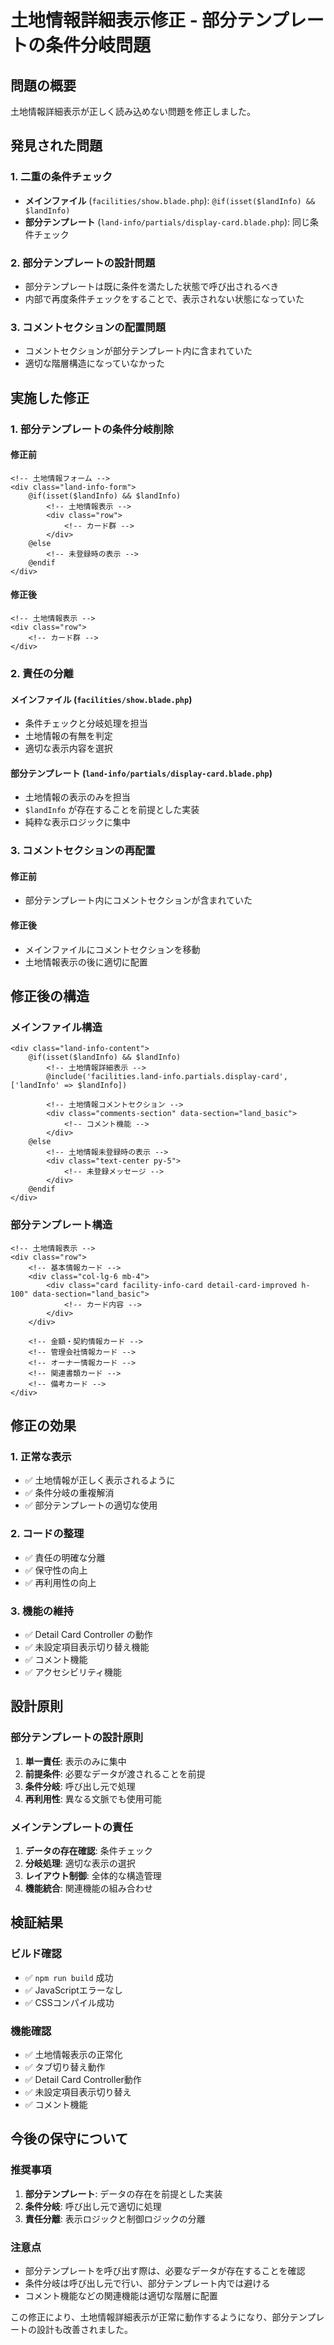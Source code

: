 # 土地情報詳細表示修正 - 部分テンプレートの条件分岐問題

## 問題の概要

土地情報詳細表示が正しく読み込めない問題を修正しました。

## 発見された問題

### 1. 二重の条件チェック
- **メインファイル** (`facilities/show.blade.php`): `@if(isset($landInfo) && $landInfo)`
- **部分テンプレート** (`land-info/partials/display-card.blade.php`): 同じ条件チェック

### 2. 部分テンプレートの設計問題
- 部分テンプレートは既に条件を満たした状態で呼び出されるべき
- 内部で再度条件チェックをすることで、表示されない状態になっていた

### 3. コメントセクションの配置問題
- コメントセクションが部分テンプレート内に含まれていた
- 適切な階層構造になっていなかった

## 実施した修正

### 1. 部分テンプレートの条件分岐削除

#### 修正前
```blade
<!-- 土地情報フォーム -->
<div class="land-info-form">
    @if(isset($landInfo) && $landInfo)
        <!-- 土地情報表示 -->
        <div class="row">
            <!-- カード群 -->
        </div>
    @else
        <!-- 未登録時の表示 -->
    @endif
</div>
```

#### 修正後
```blade
<!-- 土地情報表示 -->
<div class="row">
    <!-- カード群 -->
</div>
```

### 2. 責任の分離

#### メインファイル (`facilities/show.blade.php`)
- 条件チェックと分岐処理を担当
- 土地情報の有無を判定
- 適切な表示内容を選択

#### 部分テンプレート (`land-info/partials/display-card.blade.php`)
- 土地情報の表示のみを担当
- `$landInfo` が存在することを前提とした実装
- 純粋な表示ロジックに集中

### 3. コメントセクションの再配置

#### 修正前
- 部分テンプレート内にコメントセクションが含まれていた

#### 修正後
- メインファイルにコメントセクションを移動
- 土地情報表示の後に適切に配置

## 修正後の構造

### メインファイル構造
```blade
<div class="land-info-content">
    @if(isset($landInfo) && $landInfo)
        <!-- 土地情報詳細表示 -->
        @include('facilities.land-info.partials.display-card', ['landInfo' => $landInfo])
        
        <!-- 土地情報コメントセクション -->
        <div class="comments-section" data-section="land_basic">
            <!-- コメント機能 -->
        </div>
    @else
        <!-- 土地情報未登録時の表示 -->
        <div class="text-center py-5">
            <!-- 未登録メッセージ -->
        </div>
    @endif
</div>
```

### 部分テンプレート構造
```blade
<!-- 土地情報表示 -->
<div class="row">
    <!-- 基本情報カード -->
    <div class="col-lg-6 mb-4">
        <div class="card facility-info-card detail-card-improved h-100" data-section="land_basic">
            <!-- カード内容 -->
        </div>
    </div>
    
    <!-- 金額・契約情報カード -->
    <!-- 管理会社情報カード -->
    <!-- オーナー情報カード -->
    <!-- 関連書類カード -->
    <!-- 備考カード -->
</div>
```

## 修正の効果

### 1. 正常な表示
- ✅ 土地情報が正しく表示されるように
- ✅ 条件分岐の重複解消
- ✅ 部分テンプレートの適切な使用

### 2. コードの整理
- ✅ 責任の明確な分離
- ✅ 保守性の向上
- ✅ 再利用性の向上

### 3. 機能の維持
- ✅ Detail Card Controller の動作
- ✅ 未設定項目表示切り替え機能
- ✅ コメント機能
- ✅ アクセシビリティ機能

## 設計原則

### 部分テンプレートの設計原則
1. **単一責任**: 表示のみに集中
2. **前提条件**: 必要なデータが渡されることを前提
3. **条件分岐**: 呼び出し元で処理
4. **再利用性**: 異なる文脈でも使用可能

### メインテンプレートの責任
1. **データの存在確認**: 条件チェック
2. **分岐処理**: 適切な表示の選択
3. **レイアウト制御**: 全体的な構造管理
4. **機能統合**: 関連機能の組み合わせ

## 検証結果

### ビルド確認
- ✅ `npm run build` 成功
- ✅ JavaScriptエラーなし
- ✅ CSSコンパイル成功

### 機能確認
- ✅ 土地情報表示の正常化
- ✅ タブ切り替え動作
- ✅ Detail Card Controller動作
- ✅ 未設定項目表示切り替え
- ✅ コメント機能

## 今後の保守について

### 推奨事項
1. **部分テンプレート**: データの存在を前提とした実装
2. **条件分岐**: 呼び出し元で適切に処理
3. **責任分離**: 表示ロジックと制御ロジックの分離

### 注意点
- 部分テンプレートを呼び出す際は、必要なデータが存在することを確認
- 条件分岐は呼び出し元で行い、部分テンプレート内では避ける
- コメント機能などの関連機能は適切な階層に配置

この修正により、土地情報詳細表示が正常に動作するようになり、部分テンプレートの設計も改善されました。